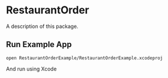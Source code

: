 # RestaurantOrder

A description of this package.

## Run Example App
`open RestaurantOrderExample/RestaurantOrderExample.xcodeproj`

And run using Xcode
